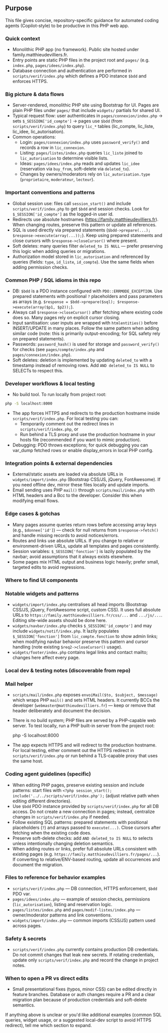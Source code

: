 ## Purpose

This file gives concise, repository-specific guidance for automated coding agents (Copilot-style) to be productive in this PHP web app.

### Quick context

- Monolithic PHP app (no framework). Public site hosted under family.matthieudevilliers.fr.
- Entry points are static PHP files in the project root and `pages/` (e.g. `index.php`, `pages/idees/index.php`).
- Database connection and authentication are performed in `scripts/verif/index.php` which defines a PDO instance `$bdd` and enforces HTTPS.

### Big picture & data flows

- Server-rendered, monolithic PHP site using Bootstrap for UI. Pages are plain PHP files under `pages/` that include `widgets/` partials for shared UI.
- Typical request flow: user authenticates in `pages/connexion/index.php` -> sets `$_SESSION['id_compte']` -> pages use `$bdd` (from `scripts/verif/index.php`) to query `lic_*` tables (lic_compte, lic_liste, lic_idee, lic_autorisation).
- Common operations:
  - Login: `pages/connexion/index.php` uses `password_verify()` and records a row in `lic_connexion`.
  - Listing: `pages/listes/index.php` queries `lic_liste` joined to `lic_autorisation` to determine visible lists.
  - Ideas: `pages/idees/index.php` reads and updates `lic_idee` (reservation via `buy_from`, soft-delete via `deleted_to`).
  - Changes by owners/moderators rely on `lic_autorisation.type` (`proprietaire`, `moderateur`, `lecteur`).

### Important conventions and patterns

- Global session use: files call `session_start()` and include `scripts/verif/index.php` to get `$bdd` and session checks. Look for `$_SESSION['id_compte']` as the logged-in user id.
- Redirects use absolute hostnames (https://family.matthieudevilliers.fr). When changing routes, preserve this pattern or update all references.
- SQL is used directly via prepared statements (`$bdd->prepare(...); $response->execute(array(...));`). Keep using prepared statements and close cursors with `$response->closeCursor()` where present.
- Soft deletes: many queries filter `deleted_to IS NULL` — prefer preserving this logic when adding queries or migrations.
- Authorization model stored in `lic_autorisation` and referenced by queries (fields: `type`, `id_liste`, `id_compte`). Use the same fields when adding permission checks.

### Common PHP / SQL idioms in this repo

- DB: `$bdd` is a PDO instance configured with `PDO::ERRMODE_EXCEPTION`. Use prepared statements with positional `?` placeholders and pass parameters as arrays (e.g. `$response = $bdd->prepare($sql); $response->execute(array($p1, $p2));`).
- Always call `$response->closeCursor()` after fetching where existing code does so. Many pages rely on explicit cursor closing.
- Input sanitisation: user inputs are wrapped with `htmlentities()` before INSERT/UPDATE in many places. Follow the same pattern when adding similar code (note: this is primarily output-encoding; for SQL safety rely on prepared statements).
- Passwords: `password_hash()` is used for storage and `password_verify()` for checks (see `pages/compte/index.php` and `pages/connexion/index.php`).
- Soft deletes: deletion is implemented by updating `deleted_to` with a timestamp instead of removing rows. Add `AND deleted_to IS NULL` to SELECTs to respect this.

### Developer workflows & local testing

- No build tool. To run locally from project root:

```bash
php -S localhost:8000
```

- The app forces HTTPS and redirects to the production hostname inside `scripts/verif/index.php`. For local testing you can:
  - Temporarily comment out the redirect lines in `scripts/verif/index.php`, or
  - Run behind a TLS proxy and use the production hostname in your hosts file (recommended if you want to mimic production).
- Debugging: PDO throws exceptions; for quick debugging you can var_dump fetched rows or enable display_errors in local PHP config.

### Integration points & external dependencies

- External/static assets are loaded via absolute URLs in `widgets/import/index.php` (Bootstrap CSS/JS, jQuery, FontAwesome). If you need offline dev, mirror these files locally and update imports.
- Email sending uses PHP `mail()` through `scripts/mail/index.php` with HTML headers and a Bcc to the developer. Consider this when modifying email flows.

### Edge cases & gotchas

- Many pages assume queries return rows before accessing array keys (e.g., `$donnee['id']`) — check for null returns from `$response->fetch()` and handle missing records to avoid notices/errors.
- Routes and links use absolute URLs. If you change to relative or environment-driven URLs, update all templates and pages consistently.
- Session variables: `$_SESSION['fonction']` is lazily populated by the navbar; avoid assumptions that it always exists elsewhere.
- Some pages mix HTML output and business logic heavily; prefer small, targeted edits to avoid regressions.

### Where to find UI components

### Notable widgets and patterns

- `widgets/import/index.php` centralises all head imports (Bootstrap CSS/JS, jQuery, FontAwesome script, custom CSS). It uses full absolute URLs to `https://family.matthieudevilliers.fr/css/...` and `.../js/...`. Editing site-wide assets should be done here.
- `widgets/navbar/index.php` checks `$_SESSION['id_compte']` and may include `widgets/notif/index.php`. It lazily populates `$_SESSION['fonction']` from `lic_compte.fonction` to show admin links; when modifying navbar behavior preserve this pattern and cursor handling (note existing `$req2->closeCursor()` usage).
- `widgets/footer/index.php` contains legal links and contact mailto; changes here affect every page.

### Local dev & testing notes (discoverable from repo)

### Mail helper

- `scripts/mail/index.php` exposes `envoiMail($to, $subject, $message)` which wraps PHP `mail()` and sets HTML headers. It currently BCCs the developer (`webmaster@matthieudevilliers.fr`) — keep or remove that header deliberately and document the decision.
- There is no build system; PHP files are served by a PHP-capable web server. To test locally, run a PHP built-in server from the project root:

  php -S localhost:8000

- The app expects HTTPS and will redirect to the production hostname. For local testing, either comment out the HTTPS redirect in `scripts/verif/index.php` or run behind a TLS-capable proxy that uses the same host.

### Coding agent guidelines (specific)

- When editing PHP pages, preserve existing session and include patterns: start files with `<?php session_start(); include('../../scripts/verif/index.php');` (adjust relative path when editing different directories).
- Use `$bdd` PDO instance provided by `scripts/verif/index.php` for all DB access. Do not create a new connection in pages; instead, centralize changes in `scripts/verif/index.php` if needed.
- Follow existing SQL patterns: prepared statements with positional placeholders (`?`) and arrays passed to `execute(...)`. Close cursors after fetching when the existing code does.
- Preserve soft-delete checks: add `AND deleted_to IS NULL` to selects unless intentionally changing deletion semantics.
- When adding routes or links, prefer full absolute URLs consistent with existing pages (e.g. `https://family.matthieudevilliers.fr/pages/...`). If converting to relative/ENV-based routing, update all occurrences and document the migration.

### Files to reference for behavior examples

- `scripts/verif/index.php` — DB connection, HTTPS enforcement, `$bdd` PDO var.
- `pages/idees/index.php` — example of session checks, permissions (`lic_autorisation`), listing and reservation logic.
- `pages/listes/index.php` and `pages/modif-listes/index.php` — owner/moderator patterns and link conventions.
- `widgets/import/index.php` — common <head> imports (CSS/JS) pattern used across pages.

### Safety & secrets

- `scripts/verif/index.php` currently contains production DB credentials. Do not commit changes that leak new secrets. If rotating credentials, update only `scripts/verif/index.php` and record the change in project notes.

### When to open a PR vs direct edits

- Small presentational fixes (typos, minor CSS) can be edited directly in feature branches. Database or auth changes require a PR and a clear migration plan because of production credentials and soft-delete semantics.

If anything above is unclear or you'd like additional examples (common SQL queries, widget usage, or a suggested local-dev script to avoid HTTPS redirect), tell me which section to expand.
